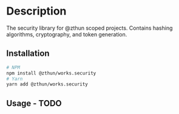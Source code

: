# Description

The security library for @zthun scoped projects. Contains hashing algorithms, cryptography, and token generation.

## Installation

```sh
# NPM
npm install @zthun/works.security
# Yarn
yarn add @zthun/works.security
```

## Usage - TODO
